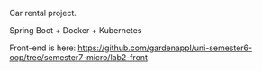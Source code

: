 Car rental project.

Spring Boot + Docker + Kubernetes

Front-end is here:
https://github.com/gardenappl/uni-semester6-oop/tree/semester7-micro/lab2-front
